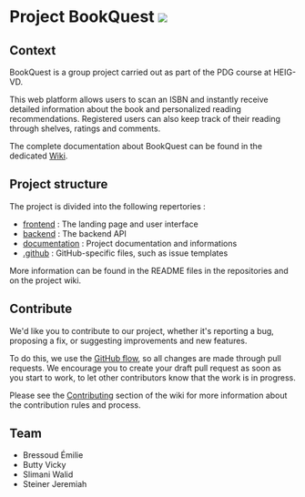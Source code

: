 # Project BookQuest [![](https://img.shields.io/badge/licence-MIT-green.svg)](https://opensource.org/licenses/MIT)

## Context

BookQuest is a group project carried out as part of the PDG course at HEIG-VD.

This web platform allows users to scan an ISBN and instantly receive detailed information about the book and personalized reading recommendations. Registered users can also keep track of their reading through shelves, ratings and comments.

The complete documentation about BookQuest can be found in the dedicated [Wiki](https://github.com/Bookquest-projects/documentation/wiki).

## Project structure

The project is divided into the following repertories :

- [frontend](https://github.com/Bookquest-projects/frontend) : The landing page and user interface
- [backend](https://github.com/Bookquest-projects/backend) : The backend API
- [documentation](https://github.com/Bookquest-projects/documentation) : Project documentation and informations
- [.github](https://github.com/Bookquest-projects/.github) :  GitHub-specific files, such as issue templates

More information can be found in the README files in the repositories and on the project wiki.

## Contribute

We'd like you to contribute to our project, whether it's reporting a bug, proposing a fix, or suggesting improvements and new features.

To do this, we use the [GitHub flow](https://docs.github.com/fr/get-started/using-github/github-flow), so all changes are made through pull requests. We encourage you to create your draft pull request as soon as you start to work, to let other contributors know that the work is in progress.

Please see the [Contributing](https://github.com/Bookquest-projects/documentation/wiki/Contributing) section of the wiki for more information about the contribution rules and process.

## Team
- Bressoud Émilie
- Butty Vicky
- Slimani Walid
- Steiner Jeremiah
